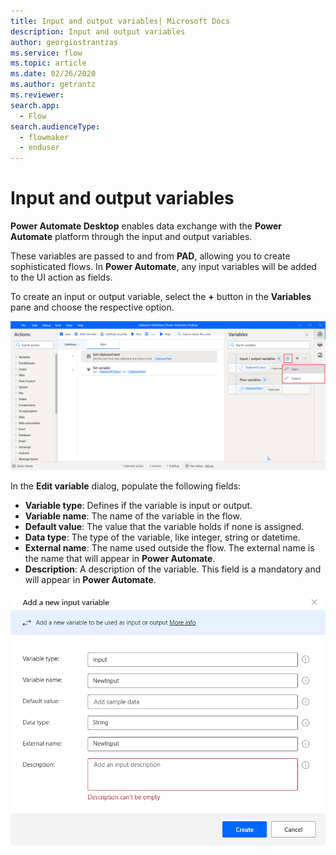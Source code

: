 ```yaml
---
title: Input and output variables| Microsoft Docs
description: Input and output variables
author: georgiostrantzas
ms.service: flow
ms.topic: article
ms.date: 02/26/2020
ms.author: getrantz
ms.reviewer:
search.app: 
  - Flow
search.audienceType: 
  - flowmaker
  - enduser
---
```


# Input and output variables

**Power Automate Desktop** enables data exchange with the **Power Automate** platform through the input and output variables.

These variables are passed to and from **PAD**, allowing you to create sophisticated flows. Ιn **Power Automate**, any input variables will be added to the UI action as fields.

To create an input or output variable, select the **+**  button in the **Variables** pane and choose the respective option.

![The plus button in the Variables pane to create new input and output variables.](../media/input-output-variables/create-input-output-variable.png)

  
In the **Edit variable** dialog, populate the following fields:
- **Variable type**: Defines if the variable is input or output.
- **Variable name**: The name of the variable in the flow.
- **Default value**: The value that the variable holds if none is assigned.
- **Data type**: The type of the variable, like integer, string or datetime.
- **External name**: The name used outside the flow. The external name is the name that will appear in **Power Automate**.
- **Description**: A description of the variable. This field is a mandatory and will appear in **Power Automate**.

![The Add a new input variable dialog](../media/input-output-variables/Add-new-input-variable-window.png)